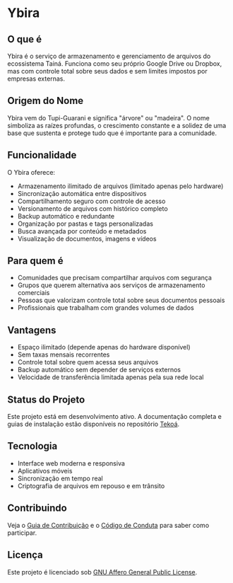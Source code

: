 # Ybira

## O que é

Ybira é o serviço de armazenamento e gerenciamento de arquivos do ecossistema Tainá. Funciona como seu próprio Google Drive ou Dropbox, mas com controle total sobre seus dados e sem limites impostos por empresas externas.

## Origem do Nome

Ybira vem do Tupi-Guarani e significa "árvore" ou "madeira". O nome simboliza as raízes profundas, o crescimento constante e a solidez de uma base que sustenta e protege tudo que é importante para a comunidade.

## Funcionalidade

O Ybira oferece:

- Armazenamento ilimitado de arquivos (limitado apenas pelo hardware)
- Sincronização automática entre dispositivos
- Compartilhamento seguro com controle de acesso
- Versionamento de arquivos com histórico completo
- Backup automático e redundante
- Organização por pastas e tags personalizadas
- Busca avançada por conteúdo e metadados
- Visualização de documentos, imagens e vídeos

## Para quem é

- Comunidades que precisam compartilhar arquivos com segurança
- Grupos que querem alternativa aos serviços de armazenamento comerciais
- Pessoas que valorizam controle total sobre seus documentos pessoais
- Profissionais que trabalham com grandes volumes de dados

## Vantagens

- Espaço ilimitado (depende apenas do hardware disponível)
- Sem taxas mensais recorrentes
- Controle total sobre quem acessa seus arquivos
- Backup automático sem depender de serviços externos
- Velocidade de transferência limitada apenas pela sua rede local

## Status do Projeto

Este projeto está em desenvolvimento ativo. A documentação completa e guias de instalação estão disponíveis no repositório [Tekoá](https://github.com/taina-labs/tekoa).

## Tecnologia

- Interface web moderna e responsiva
- Aplicativos móveis
- Sincronização em tempo real
- Criptografia de arquivos em repouso e em trânsito

## Contribuindo

Veja o [Guia de Contribuição](https://github.com/taina-labs/tekoa/blob/main/CONTRIBUTING.md) e o [Código de Conduta](https://github.com/taina-labs/tekoa/blob/main/CODE_OF_CONDUCT.md) para saber como participar.

## Licença

Este projeto é licenciado sob [GNU Affero General Public License](../../../LICENSE).

